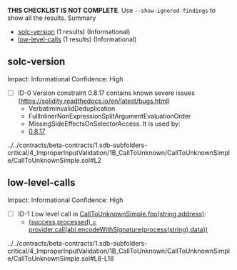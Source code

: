 **THIS CHECKLIST IS NOT COMPLETE**. Use `--show-ignored-findings` to show all the results.
Summary
 - [solc-version](#solc-version) (1 results) (Informational)
 - [low-level-calls](#low-level-calls) (1 results) (Informational)
## solc-version
Impact: Informational
Confidence: High
 - [ ] ID-0
Version constraint 0.8.17 contains known severe issues (https://solidity.readthedocs.io/en/latest/bugs.html)
	- VerbatimInvalidDeduplication
	- FullInlinerNonExpressionSplitArgumentEvaluationOrder
	- MissingSideEffectsOnSelectorAccess.
It is used by:
	- [0.8.17](../../contracts/beta-contracts/1.sdb-subfolders-critical/4_ImproperInputValidation/1B_CallToUnknown/CallToUnknownSimple/CallToUnknownSimple.sol#L2)

../../contracts/beta-contracts/1.sdb-subfolders-critical/4_ImproperInputValidation/1B_CallToUnknown/CallToUnknownSimple/CallToUnknownSimple.sol#L2


## low-level-calls
Impact: Informational
Confidence: High
 - [ ] ID-1
Low level call in [CallToUnknownSimple.foo(string,address)](../../contracts/beta-contracts/1.sdb-subfolders-critical/4_ImproperInputValidation/1B_CallToUnknown/CallToUnknownSimple/CallToUnknownSimple.sol#L8-L18):
	- [(success,processed) = provider.call(abi.encodeWithSignature(process(string),data))](../../contracts/beta-contracts/1.sdb-subfolders-critical/4_ImproperInputValidation/1B_CallToUnknown/CallToUnknownSimple/CallToUnknownSimple.sol#L13-L15)

../../contracts/beta-contracts/1.sdb-subfolders-critical/4_ImproperInputValidation/1B_CallToUnknown/CallToUnknownSimple/CallToUnknownSimple.sol#L8-L18


